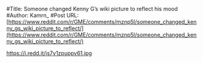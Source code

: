 #Title: Someone changed Kenny G’s wiki picture to reflect his mood
#Author: Kamrn_
#Post URL: [https://www.reddit.com/r/GME/comments/mznp5l/someone_changed_kenny_gs_wiki_picture_to_reflect/](https://www.reddit.com/r/GME/comments/mznp5l/someone_changed_kenny_gs_wiki_picture_to_reflect/)


https://i.redd.it/js7v1zpuppv61.jpg